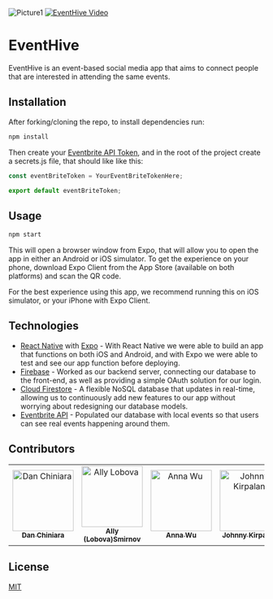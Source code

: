![Picture1](https://user-images.githubusercontent.com/35347667/64083745-22d44780-ccf2-11e9-9f81-96c4d21fdfd5.png)
[![EventHive Video](https://img.youtube.com/vi/5K37kXpwZ4g/0.jpg)](https://www.youtube.com/watch?v=5K37kXpwZ4g)

# EventHive

EventHive is an event-based social media app that aims to connect people that are interested in attending the same events.

## Installation

After forking/cloning the repo, to install dependencies run:

```bash
npm install
```

Then create your [Eventbrite API Token](https://www.eventbrite.com/platform), and in the root of the project create a secrets.js file, that should like like this:

```javascript
const eventBriteToken = YourEventBriteTokenHere;

export default eventBriteToken;
```

## Usage

```bash
npm start
```

This will open a browser window from Expo, that will allow you to open the app in either an Android or iOS simulator. To get the experience on your phone, download Expo Client from the App Store (available on both platforms) and scan the QR code.

For the best experience using this app, we recommend running this on iOS simulator, or your iPhone with Expo Client.

## Technologies

- [React Native](https://facebook.github.io/react-native/) with [Expo](https://expo.io/tools) - With React Native we were able to build an app that functions on both iOS and Android, and with Expo we were able to test and see our app function before deploying.
- [Firebase](https://firebase.google.com/) - Worked as our backend server, connecting our database to the front-end, as well as providing a simple OAuth solution for our login.
- [Cloud Firestore](https://firebase.google.com/docs/firestore) - A flexible NoSQL database that updates in real-time, allowing us to continuously add new features to our app without worrying about redesigning our database models.
- [Eventbrite API]() - Populated our database with local events so that users can see real events happening around them.


## Contributors

<table>
  <tr>
    <td align="center"><a href="https://github.com/djchinia"><img src="https://avatars1.githubusercontent.com/u/6266179?s=400&v=4" width="120px;" alt="Dan Chiniara"/><br /><sub><b>Dan Chiniara</b></sub><br /></a></td>
    <td align="center"><a href="https://github.com/StartsAtZero"><img src="https://media.licdn.com/dms/image/C4D03AQHTsZ5DwNrc9Q/profile-displayphoto-shrink_800_800/0?e=1573084800&v=beta&t=wjG8JrZvKVBWTu_jZ26e6_SzBRjYZWtdRWoNocXkaCU" width="120px;" alt="Ally Lobova"/><br /><sub><b>Ally (Lobova)Smirnov</b></sub></a></td>
    <td align="center"><a href="https://github.com/AnnaYWu"><img src="https://media.licdn.com/dms/image/C4D03AQFKDHxjqkdUyQ/profile-displayphoto-shrink_800_800/0?e=1573084800&v=beta&t=1DwcY6SN1RaS38gNsHunM9qSdAdLjujKvK72uINEMTM" width="120px;" alt="Anna Wu"/><br /><sub><b>Anna Wu</b></sub></a></td>
    <td align="center"><a href="https://github.com/jkirpalani"><img src="https://avatars3.githubusercontent.com/u/49246700?s=400&v=4" width="120px;" alt="Johnny Kirpalani"/><br /><sub><b>Johnny Kirpalani</b></sub></a></td>
  </tr>
</table>

## License

[MIT](https://choosealicense.com/licenses/mit/)
